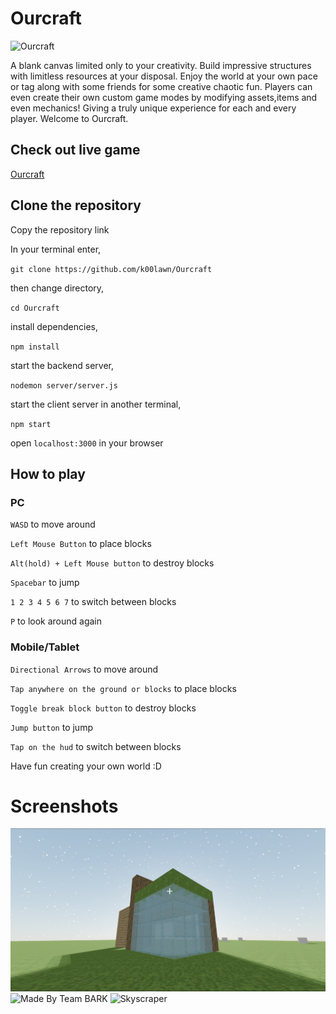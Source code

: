 # Ourcraft

![Ourcraft](https://github.com/k00lawn/Ourcraft/blob/main/assets/ourcraft.gif)

A blank canvas limited only to your creativity. Build impressive structures with limitless resources at your disposal. Enjoy the world at your own pace or tag along with some friends for some creative chaotic fun. Players can even create their own custom game modes by modifying assets,items and even mechanics! Giving a truly unique experience for each and every player. Welcome to Ourcraft.

## Check out live game

[Ourcraft](http://www.ourcraftjs.com/)

## Clone the repository

Copy the repository link

In your terminal enter,

`git clone https://github.com/k00lawn/Ourcraft`

then change directory,

`cd Ourcraft`

install dependencies,

`npm install`

start the backend server,

`nodemon server/server.js`

start the client server in another terminal,

`npm start`

open `localhost:3000` in your browser

## How to play

### PC

`WASD` to move around

`Left Mouse Button` to place blocks

`Alt(hold) + Left Mouse button` to destroy blocks

`Spacebar` to jump

`1 2 3 4 5 6 7` to switch between blocks

`P` to look around again

### Mobile/Tablet

`Directional Arrows` to move around

`Tap anywhere on the ground or blocks` to place blocks

`Toggle break block button` to destroy blocks

`Jump button` to jump

`Tap on the hud` to switch between blocks

Have fun creating your own world :D

# Screenshots

![Glass house](https://github.com/k00lawn/Ourcraft/blob/main/assets/ourhouse.png)
![Made By Team BARK](https://github.com/k00lawn/Ourcraft/blob/main/assets/bark.gif)
![Skyscraper](https://github.com/k00lawn/Ourcraft/blob/main/assets/skyscraper.gif)
